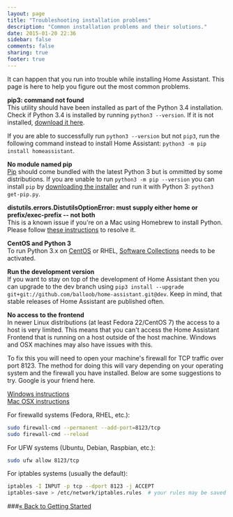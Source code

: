 ```yaml
---
layout: page
title: "Troubleshooting installation problems"
description: "Common installation problems and their solutions."
date: 2015-01-20 22:36
sidebar: false
comments: false
sharing: true
footer: true
---
```


It can happen that you run into trouble while installing Home Assistant. This page is here to help
you figure out the most common problems.

**pip3: command not found**<br>
This utility should have been installed as part of the Python 3.4 installation. Check if Python 3.4
is installed by running `python3 --version`. If it is not installed,
[download it here](https://www.python.org/getit/).

If you are able to successfully run `python3 --version` but not `pip3`, run the following command instead
to install Home Assistant: `python3 -m pip install homeassistant`.

**No module named pip**<br>
[Pip](https://pip.pypa.io/en/stable/) should come bundled with the latest Python 3 but is ommitted
by some distributions. If you are unable to run `python3 -m pip --version` you can install `pip` by
[downloading the installer](https://bootstrap.pypa.io/get-pip.py) and run it with Python 3:
`python3 get-pip.py`.

**distutils.errors.DistutilsOptionError: must supply either home or prefix/exec-prefix -- not both**<br>
This is a known issue if you're on a Mac using Homebrew to install Python. Please follow
[these instructions](https://github.com/Homebrew/homebrew/blob/master/share/doc/homebrew/Homebrew-and-Python.md#note-on-pip-install---user)
to resolve it.

**CentOS and Python 3**<br>
To run Python 3.x on [CentOS](https://www.centos.org/) or RHEL, [Software Collections](https://www.softwarecollections.org/en/scls/rhscl/rh-python34/) needs to be activated.</p>

**Run the development version**<br>
If you want to stay on top of the development of Home Assistant then you can upgrade to the dev branch using
`pip3 install --upgrade git+git://github.com/balloob/home-assistant.git@dev`. Keep in mind, that stable releases
of Home Assistant are published often.

**No access to the frontend**<br>
In newer Linux distributions (at least Fedora 22/CentOS 7) the access to a host is very limited.
This means that you can't access the Home Assistant Frontend that is running on a host outside of the
host machine. Windows and OSX machines may also have issues with this.

To fix this you will need to open your machine's firewall for TCP traffic over port 8123. The method
for doing this will vary depending on your operating system and the firewall you have installed.
Below are some suggestions to try. Google is your friend here.

[Windows instructions](http://windows.microsoft.com/en-us/windows/open-port-windows-firewall#1TC=windows-7)<br>
[Mac OSX instructions](https://support.apple.com/en-us/HT201642)

For firewalld systems (Fedora, RHEL, etc.):
```bash
sudo firewall-cmd --permanent --add-port=8123/tcp
sudo firewall-cmd --reload
```

For UFW systems (Ubuntu, Debian, Raspbian, etc.):
```bash
sudo ufw allow 8123/tcp
```

For iptables systems (usually the default):
```bash
iptables -I INPUT -p tcp --dport 8123 -j ACCEPT
iptables-save > /etc/network/iptables.rules  # your rules may be saved elsewhere
```

###[&laquo; Back to Getting Started](/getting-started/index/)
